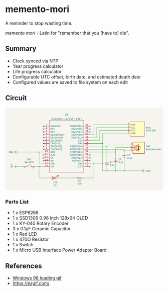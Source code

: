 # memento-mori

A reminder to stop wasting time.

*memento mori* - Latin for "remember that you [have to] die".

## Summary

- Clock synced via NTP
- Year progress calculator
- Life progress calculator
- Configurable UTC offset, birth date, and estimated death date
- Configured values are saved to file system on each edit

## Circuit

![kicad/schematic-small.png](kicad/schematic-small.png)

### Parts List

- 1 x ESP8266
- 1 x SSD1306 0.96 inch 128x64 OLED
- 1 x KY-040 Rotary Encoder
- 3 x 0.1µF Ceramic Capacitor
- 1 x Red LED
- 1 x 470Ω Resistor
- 1 x Switch
- 1 x Micro USB Interface Power Adapter Board

## References

- [Windows 98 loading gif](https://media.tenor.com/5JWmM_Hd3rIAAAAC/loading-windows98.gif)
- https://ezgif.com/
